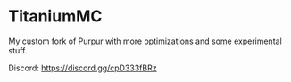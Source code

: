 # TitaniumMC
My custom fork of Purpur with more optimizations and some experimental stuff.

Discord: https://discord.gg/cpD333fBRz
